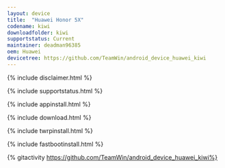 ```yaml
---
layout: device
title:  "Huawei Honor 5X"
codename: kiwi
downloadfolder: kiwi
supportstatus: Current
maintainer: deadman96385
oem: Huawei
devicetree: https://github.com/TeamWin/android_device_huawei_kiwi
---
```


{% include disclaimer.html %}

{% include supportstatus.html %}

{% include appinstall.html %}

{% include download.html %}

{% include twrpinstall.html %}

{% include fastbootinstall.html %}

{% gitactivity  https://github.com/TeamWin/android_device_huawei_kiwi%}
